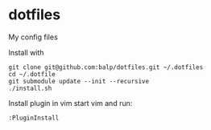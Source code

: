 # dotfiles
My config files

Install with 

    git clone git@github.com:balp/dotfiles.git ~/.dotfiles
    cd ~/.dotfile
    git submodule update --init --recursive
    ./install.sh

Install plugin in vim start vim and run:

    :PluginInstall
